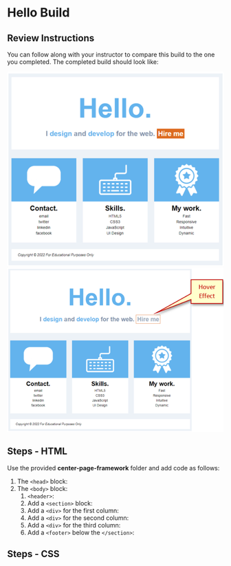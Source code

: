 
# Hello Build

## Review Instructions
You can follow along with your instructor to compare this build to the one you completed. The completed build should look like:

![hello-build-1](images/hello-build-1.png) ![hello-build-2](images/hello-build-2.png)

## Steps - HTML
Use the provided **center-page-framework** folder and add code as follows:
1. The `<head>` block:
2. The `<body>` block:<br>
    1. `<header>`:
    2. Add a `<section>` block:
    3. Add a `<div>` for the first column:
    4. Add a `<div>` for the second column:
    5. Add a `<div>` for the third column:
    6. Add a `<footer>` below the `</section>`:

## Steps - CSS
